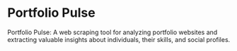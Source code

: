 # Portfolio Pulse

Portfolio Pulse: A web scraping tool for analyzing portfolio websites and extracting valuable insights about individuals, their skills, and social profiles.
